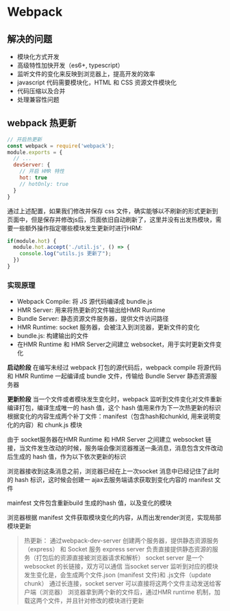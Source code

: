 # Webpack

## 解决的问题

- 模块化方式开发
- 高级特性加快开发（es6+, typescript）
- 监听文件的变化来反映到浏览器上，提高开发的效率
- javascript 代码需要模块化，HTML 和 CSS 资源文件模块化
- 代码压缩以及合并
- 处理兼容性问题

## webpack 热更新

```js
// 开启热更新
const webpack = require('webpack');
module.exports = {
  // ...
  devServer: {
    // 开启 HMR 特性
    hot: true
    // hotOnly: true
  }
}
```

通过上述配置，如果我们修改并保存 css 文件，确实能够以不刷新的形式更新到页面中，但是保存并修改js后，页面依旧自动刷新了，这里并没有出发热模块，需要一些额外操作指定哪些模块发生更新时进行HRM:

```javascript
if(module.hot) {
  module.hot.accept('./util.js', () => {
    console.log("utils.js 更新了");  
  })
}
```

### 实现原理

- Webpack Compile: 将 JS 源代码编译成 bundle.js
- HMR Server: 用来将热更新的文件输出给HMR Runtime
- Bundle Server: 静态资源文件服务器，提供文件访问路径
- HMR Runtime: socket 服务器，会被注入到浏览器，更新文件的变化
- bundle.js: 构建输出的文件
- 在HMR Runtime 和 HMR Server之间建立 websocket，用于实时更新文件变化

**启动阶段**
在编写未经过 webpack 打包的源代码后，webpack compile 将源代码和 HMR Runtime 一起编译成 bundle 文件，传输给 Bundle Server 静态资源服务器

**更新阶段**
当一个文件或者模块发生变化时，webpack 监听到文件变化对文件重新编译打包，编译生成唯一的 hash 值，这个 hash 值用来作为下一次热更新的标识
根据变化的内容生成两个补丁文件：manifest（包含hash和chunkId, 用来说明变化的内容）和 chunk.js 模块

由于 socket服务器在HMR Runtime 和 HMR Server 之间建立 websocket 链接，当文件发生改动的时候，服务端会像浏览器推送一条消息，消息包含文件改动后生成的 hash 值，作为以下依次更新的标识

浏览器接收到这条消息之前，浏览器已经在上一次socket 消息中已经记住了此时的 hash 标识，这时候会创建一 ajax去服务端请求获取到变化内容的 manifest  文件

mainfest 文件包含重新build 生成的hash 值，以及变化的模块

浏览器根据 manifest 文件获取模块变化的内容，从而出发render浏览，实现局部模块更新

> 热更新：
> 通过webpack-dev-server 创建两个服务器，提供静态资源服务（express） 和 Socket 服务
> express server 负责直接提供静态资源的服务（打包后的资源直接被浏览器请求和解析）
> socket server 是一个websocket 的长链接，双方可以通信
> 当socket server 监听到对应的模块发生变化是，会生成两个文件.json (manifest 文件)和 .js文件（update chunk）
> 通过长连接，socket server 可以直接将这两个文件主动发送给客户端（浏览器）
> 浏览器拿到两个新的文件后，通过HMR runtime 机制，加载这两个文件，并且针对修改的模块进行更新

